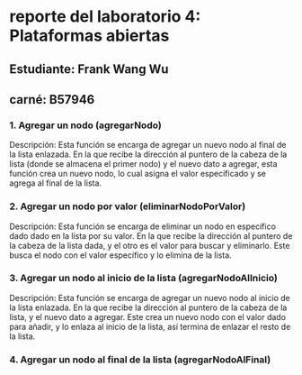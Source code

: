 # reporte del laboratorio 4: Plataformas abiertas

## Estudiante: Frank Wang Wu
## carné: B57946

### 1. Agregar un nodo (agregarNodo)
Descripción: Esta función se encarga de agregar un nuevo nodo al final de la lista enlazada. En la que recibe la dirección al puntero de la cabeza de la lista (donde se almacena el primer nodo) y el nuevo dato a agregar, esta función crea un nuevo nodo, lo cual asigna el valor especificado y se agrega al final de la lista.

### 2. Agregar un nodo por valor (eliminarNodoPorValor) 
Descripción: Esta función se encarga de eliminar un nodo en específico dado dado en la lista por su valor. En la que recibe la dirección al puntero de la cabeza de la lista dada, y el otro es el valor para buscar y eliminarlo. Este busca el nodo con el valor específico y lo elimina de la lista. 

### 3. Agregar un nodo al inicio de la lista (agregarNodoAlInicio)
Descripción: Esta función se encarga de agregar un nuevo nodo al inicio de la lista enlazada. En la que recibe la dirección al puntero de la cabeza de la lista, y el nuevo dato a agregar. Este crea un nuevo nodo con el valor dado para añadir, y lo enlaza al inicio de la lista, así termina de enlazar el resto de la lista.

### 4. Agregar un nodo al final de la lista (agregarNodoAlFinal)
